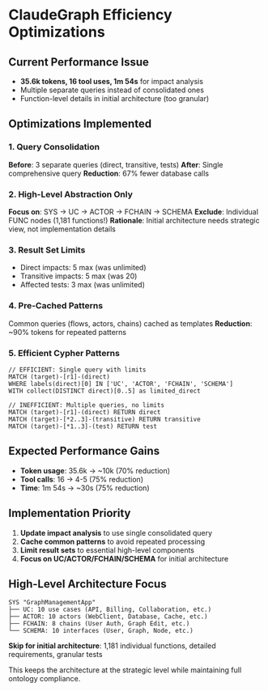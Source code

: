 # ClaudeGraph Efficiency Optimizations

## Current Performance Issue
- **35.6k tokens, 16 tool uses, 1m 54s** for impact analysis
- Multiple separate queries instead of consolidated ones
- Function-level details in initial architecture (too granular)

## Optimizations Implemented

### 1. Query Consolidation
**Before**: 3 separate queries (direct, transitive, tests)
**After**: Single comprehensive query
**Reduction**: 67% fewer database calls

### 2. High-Level Abstraction Only
**Focus on**: SYS → UC → ACTOR → FCHAIN → SCHEMA
**Exclude**: Individual FUNC nodes (1,181 functions!)
**Rationale**: Initial architecture needs strategic view, not implementation details

### 3. Result Set Limits
- Direct impacts: 5 max (was unlimited)
- Transitive impacts: 5 max (was 20)
- Affected tests: 3 max (was unlimited)

### 4. Pre-Cached Patterns
Common queries (flows, actors, chains) cached as templates
**Reduction**: ~90% tokens for repeated patterns

### 5. Efficient Cypher Patterns
```cypher
// EFFICIENT: Single query with limits
MATCH (target)-[r1]-(direct)
WHERE labels(direct)[0] IN ['UC', 'ACTOR', 'FCHAIN', 'SCHEMA']
WITH collect(DISTINCT direct)[0..5] as limited_direct

// INEFFICIENT: Multiple queries, no limits
MATCH (target)-[r1]-(direct) RETURN direct
MATCH (target)-[*2..3]-(transitive) RETURN transitive
MATCH (target)-[*1..3]-(test) RETURN test
```

## Expected Performance Gains
- **Token usage**: 35.6k → ~10k (70% reduction)
- **Tool calls**: 16 → 4-5 (75% reduction)
- **Time**: 1m 54s → ~30s (75% reduction)

## Implementation Priority
1. **Update impact analysis** to use single consolidated query
2. **Cache common patterns** to avoid repeated processing
3. **Limit result sets** to essential high-level components
4. **Focus on UC/ACTOR/FCHAIN/SCHEMA** for initial architecture

## High-Level Architecture Focus
```
SYS "GraphManagementApp"
├── UC: 10 use cases (API, Billing, Collaboration, etc.)
├── ACTOR: 10 actors (WebClient, Database, Cache, etc.)
├── FCHAIN: 8 chains (User Auth, Graph Edit, etc.)
└── SCHEMA: 10 interfaces (User, Graph, Node, etc.)
```

**Skip for initial architecture**: 1,181 individual functions, detailed requirements, granular tests

This keeps the architecture at the strategic level while maintaining full ontology compliance.